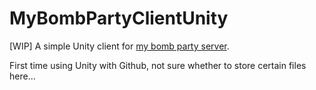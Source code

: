 # MyBombPartyClientUnity
 [WIP] A simple Unity client for [my bomb party server](). 

First time using Unity with Github, not sure whether to store certain files here...
